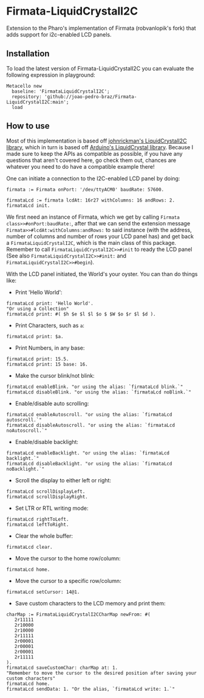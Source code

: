 # Firmata-LiquidCrystalI2C
Extension to the Pharo's implementation of Firmata (robvanlopik's fork) that adds support for i2c-enabled LCD panels.

## Installation

To load the latest version of Firmata-LiquidCrystalI2C you can evaluate the following expression in playground:

```
Metacello new
  baseline: 'FirmataLiquidCrystalI2C';
  repository: 'github://joao-pedro-braz/Firmata-LiquidCrystalI2C:main';
  load
```

## How to use

Most of this implementation is based off [johnrickman's LiquidCrystalI2C library](https://www.arduino.cc/reference/en/libraries/liquidcrystal-i2c/), which in turn is based off [Arduino's LiquidCrystal library](https://www.arduino.cc/reference/en/libraries/liquidcrystal/). Because I made sure to keep the APIs as compatible as possible, if you have any questions that aren't covered here, go check them out, chances are whatever you need to do have a compatible example there!

One can initiate a connection to the I2C-enabled LCD panel by doing:
```
firmata := Firmata onPort: '/dev/ttyACM0' baudRate: 57600.

firmataLcd := firmata lcdAt: 16r27 withColumns: 16 andRows: 2.
firmataLcd init.
```
We first need an instance of Firmata, which we get by calling `Firmata class>>#onPort:baudRate:`, after that we can send the         extension message `Firmata>>#lcdAt:withColumns:andRows:` to said instance (with the address, number of columns and number of rows your LCD panel has) and get back a `FirmataLiquidCrystalI2C`, which is the     main class of this package.
Remember to call `FirmataLiquidCrystalI2C>>#init` to ready the LCD panel (See also `FirmataLiquidCrystalI2C>>#init:` and `FirmataLiquidCrystalI2C>>#begin`).

With the LCD panel initiated, the World's your oyster.
You can than do things like:

- Print 'Hello World':
```
firmataLcd print: 'Hello World'.
"Or using a Collection"
firmataLcd print: #( $h $e $l $l $o $ $W $o $r $l $d ).
```
- Print Characters, such as `a`:
```
firmataLcd print: $a.
```
- Print Numbers, in any base:
```
firmataLcd print: 15.5.
firmataLcd print: 15 base: 16.
```
- Make the cursor blink/not blink:
```
firmataLcd enableBlink. "or using the alias: `firmataLcd blink.`" 
firmataLcd disableBlink. "or using the alias: `firmataLcd noBlink.`"
```
- Enable/disable auto scrolling:
```
firmataLcd enableAutoscroll. "or using the alias: `firmataLcd autoscroll.`" 
firmataLcd disableAutoscroll. "or using the alias: `firmataLcd noAutoscroll.`" 
```
- Enable/disable backlight:
```
firmataLcd enableBacklight. "or using the alias: `firmataLcd backlight.`" 
firmataLcd disableBacklight. "or using the alias: `firmataLcd noBacklight.`" 
```
- Scroll the display to either left or right:
```
firmataLcd scrollDisplayLeft.
firmataLcd scrollDisplayRight.
```
- Set LTR or RTL writing mode:
```
firmataLcd rightToLeft.
firmataLcd leftToRight.
```
- Clear the whole buffer:
```
firmataLcd clear.
```
- Move the cursor to the home row/column:
```
firmataLcd home.
```
- Move the cursor to a specific row/column:
```
firmataLcd setCursor: 14@1.
```
- Save custom characters to the LCD memory and print them:
```
charMap := FirmataLiquidCrystalI2CCharMap newFrom: #(
   2r11111
   2r10000
   2r10000
   2r11111
   2r00001
   2r00001
   2r00001
   2r11111
).
firmataLcd saveCustomChar: charMap at: 1.
"Remember to move the cursor to the desired position after saving your custom characters"
firmataLcd home.
firmataLcd sendData: 1. "Or the alias, `firmataLcd write: 1.`"
```
